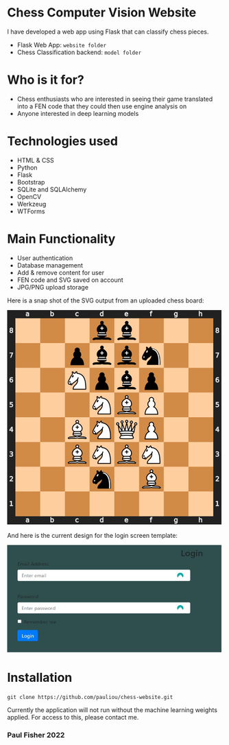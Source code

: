 <h1> Chess Computer Vision Website </h1>

I have developed a web app using Flask that can classify chess pieces.

- Flask Web App: ```website folder```
- Chess Classification backend: ```model folder```

<h1> Who is it for? </h1>

- Chess enthusiasts who are interested in seeing their game translated into a FEN code that they could then use engine analysis on
- Anyone interested in deep learning models

<h1> Technologies used </h1>

- HTML & CSS
- Python
- Flask
- Bootstrap
- SQLite and SQLAlchemy
- OpenCV
- Werkzeug
- WTForms

<h1> Main Functionality </h1>

- User authentication
- Database management
- Add & remove content for user
- FEN code and SVG saved on account
- JPG/PNG upload storage

Here is a snap shot of the SVG output from an uploaded chess board:

<img src="/current_board.svg" width="500" height="500">

And here is the current design for the login screen template:

<img src="/login.jpg" width="500" height="250">

<h1> Installation </h1>

```git clone https://github.com/pauliou/chess-website.git```

Currently the application will not run without the machine learning weights applied. For access to this, please contact me.

### Paul Fisher 2022
